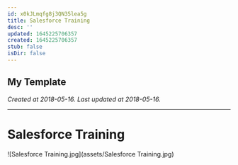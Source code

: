 ```yaml
---
id: x0kJLmqfg8j3QN35lea5g
title: Salesforce Training
desc: ''
updated: 1645225706357
created: 1645225706357
stub: false
isDir: false
---
```

My Template
---

_Created at 2018-05-16._
_Last updated at 2018-05-16._




---

# Salesforce Training


![Salesforce Training.jpg](assets/Salesforce Training.jpg)

